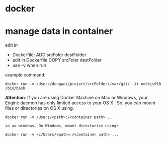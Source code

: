 # docker

# manage data in container
edit in 

 - Dockerfile: ADD srcFoler destFolder
 - edit in Dockerfile COPY srcFoler destFolder
 - use -v  when run 

example command:

    docker run -v /Users/dengwei/project/srcFolder:/var/git/ -it nodejs010 /bin/bash 

**Attention**:
    If you are using Docker Machine on Mac or Windows, your Engine daemon has only limited access to your OS X .
So, you can mount files or directories on OS X using.

    docker run -v /Users/<path>:/<container path> ...

    so as windows, On Windows, mount directories using:

    docker run -v /c/Users/<path>:/<container path> ...


